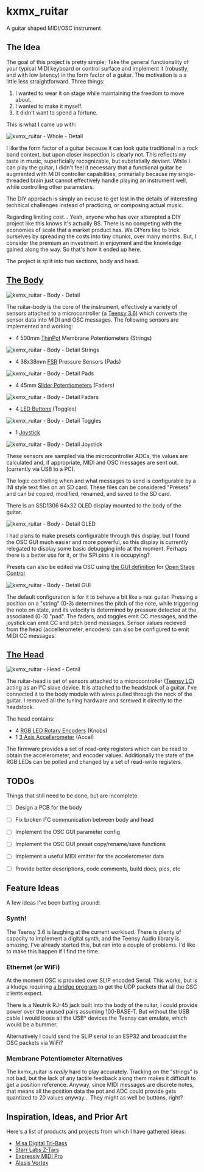 # kxmx_ruitar

A guitar shaped MIDI/OSC instrument

## The Idea

The goal of this project is pretty simple; Take the general functionality of your typical MIDI keyboard or control surface and implement it (robustly, and with low latency) in the form factor of a guitar.  The motivation is a a little less straightforward. Three things:

1. I wanted to wear it on stage while maintaining the freedom to move about.  
1. I wanted to make it myself.
1. It didn't want to spend a fortune.

This is what I came up with:

![kxmx_ruitar - Whole - Detail]()

I like the form factor of a guitar because it can look quite traditional in a rock band context, but upon closer inspection is clearly not.  This reflects my taste in music, superficially recognizable, but substatially deviant.  While I can play the guitar, I didn't feel it necessary that a functional guitar be augmented with MIDI controller capabilities, primarially because my single-threaded brain just cannot effectively handle playing an instrument well, while controlling other parameters. 

The DIY approach is simply an excuse to get lost in the details of interesting technical challenges instead of practicing, or composing actual music. 

Regarding limiting cost... Yeah, anyone who has ever attempted a DIY project like this knows it's actually BS. There is no competing with the economies of scale that a market product has. We DIYers like to trick ourselves by spreading the costs into tiny chunks, over many months. But, I consider the premium an investment in enjoyment and the knowledge gained along the way. So that's how it ended up here.  

The project is split into two sections, body and head.

## [The Body](https://github.com/recursinging/kxmx_ruitar/tree/master/ruitar-body)

![kxmx_ruitar - Body - Detail]()

The ruitar-body is the core of the instrument, effectively a variety of sensors attached to a microcontroller (a [Teensy 3.6](https://www.pjrc.com/store/teensy36.html)) which converts the sensor data into MIDI and OSC messages. The following sensors are implemented and working:

* 4 500mm [ThinPot](http://www.spectrasymbol.com/product/thinpot/) Membrane Potentiometers (Strings)

![kxmx_ruitar - Body - Detail Strings]()

* 4 38x38mm [FSR](https://www.interlinkelectronics.com/fsr-406) Pressure Sensors (Pads)

![kxmx_ruitar - Body - Detail Pads]()

* 4 45mm [Slider Potentiometers](https://www.digikey.com/product-detail/en/tt-electronics-bi/PS45-21PC3BR10K/987-1409-ND/2620678) (Faders)

![kxmx_ruitar - Body - Detail Faders]()

* 4 [LED Buttons](https://www.sparkfun.com/products/10442) (Toggles)

![kxmx_ruitar - Body - Detail Toggles]()

* 1 [Joystick](https://www.adafruit.com/product/444)

![kxmx_ruitar - Body - Detail Joystick]()

These sensors are sampled via the microcontroller ADCs, the values are calculated and, if appropriate, MIDI and OSC messages are sent out. (currently via USB to a PC).

The logic controlling when and what messages to send is configurable by a INI style text files on an SD card. These files can be considered "Presets" and can be copied, modified, renamed, and saved to the SD card.  

There is an SSD1306 64x32 OLED display mounted to the body of the guitar.  

![kxmx_ruitar - Body - Detail OLED]()

I had plans to make presets configurable through this display, but I found the OSC GUI much easier and more powerful, so this display is currently relegated to display some basic debugging info at the moment.  Perhaps there is a better use for it, or the SPI pins it is occupying?

Presets can also be edited via OSC using [the GUI definition](https://github.com/recursinging/kxmx_ruitar/blob/master/osc-gui.json) for [Open Stage Control](https://osc.ammd.net/)

![kxmx_ruitar - Body - Detail GUI]()

The default configuration is for it to behave a bit like a real guitar. Pressing a position on a "string" (0-3) determines the pitch of the note, while triggering the note on state, and its velocity is determined by pressure detected at the associated (0-3) "pad".  The faders, and toggles emit CC messages, and the joystick can emit CC and pitch bend messages. Sensor values recieved from the head (accellerometer, encoders) can also be configured to emit MIDI CC messages.

## [The Head](https://github.com/recursinging/kxmx_ruitar/tree/master/ruitar-head)

![kxmx_ruitar - Head - Detail]()

The ruitar-head is set of sensors attached to a microcontroller ([Teensy LC](https://www.pjrc.com/teensy/teensyLC.html)) acting as an I²C slave device.  It is attached to the headstock of a guitar. I've connected it to the body module with wires pulled through the neck of the guitar.  I removed all the tuning hardware and screwed it directly to the headstock.

The head contains:

* 4 [RGB LED Rotary Encoders]() (Knobs)
* 1 [3 Axis Accellerometer]() (Accel)

The firmware provides a set of read-only registers which can be read to obtain the accelerometer, and encoder values.  Additionally the state of the RGB LEDs can be polled and changed by a set of read-write registers.

## TODOs

Things that still need to be done, but are incomplete.

- [ ] Design a PCB for the body
- [ ] Fix broken I²C communication between body and head
- [ ] Implement the OSC GUI parameter config
- [ ] Implement the OSC GUI preset copy/rename/save functions
- [ ] Implement a useful MIDI emitter for the accelerometer data
- [ ] Provide better descriptions, code comments, build docs, pics, etc


## Feature Ideas

A few ideas I've been batting around:

### Synth! 

The Teensy 3.6 is laughing at the current workload.  There is plenty of capacity to implement a digital synth, and the Teensy Audio library is amazing.  I've already started this, but ran into a couple of problems.  I'd like to make this happen if I find the time.

### Ethernet (or WiFi)

At the moment OSC is provided over SLIP encoded Serial. This works, but is a kludge requiring [a bridge program](https://github.com/recursinging/kxmx_trestle) to get the UDP packets that all the OSC clients expect.

There is a Neutrik RJ-45 jack built into the body of the ruitar,  I could provide power over the unused pairs assuming 100-BASE-T.  But without the USB cable I would loose all the USB* devices the Teensy can emulate, which would be a bummer. 

Alternatively I could send the SLIP serial to an ESP32 and broadcast the OSC packets via WiFi? 

### Membrane Potentiometer Alternatives

The kxmx_ruitar is *really* hard to play accurately.  Tracking on the "strings" is not bad, but the lack of any tactile feedback along them makes it difficult to get a position reference. Anyway, since MIDI messages are discrete notes, that means all the position data the pot and ADC could provide gets quantized to 20 values anyway... They might as well be buttons, right?


## Inspiration, Ideas, and Prior Art

Here's a list of products and projects from which I have gathered ideas:

* [Misa Digital Tri-Bass](https://misa-digital.myshopify.com/products/tri-bass)
* [Starr Labs Z-Tars](https://www.starrlabs.com/product/z6s/)
* [Expressiv MIDI Pro](https://www.rorguitars.com/products/expressiv-midi-pro)
* [Alesis Vortex](https://www.alesis.com/products/view2/vortex-wireless-2)
